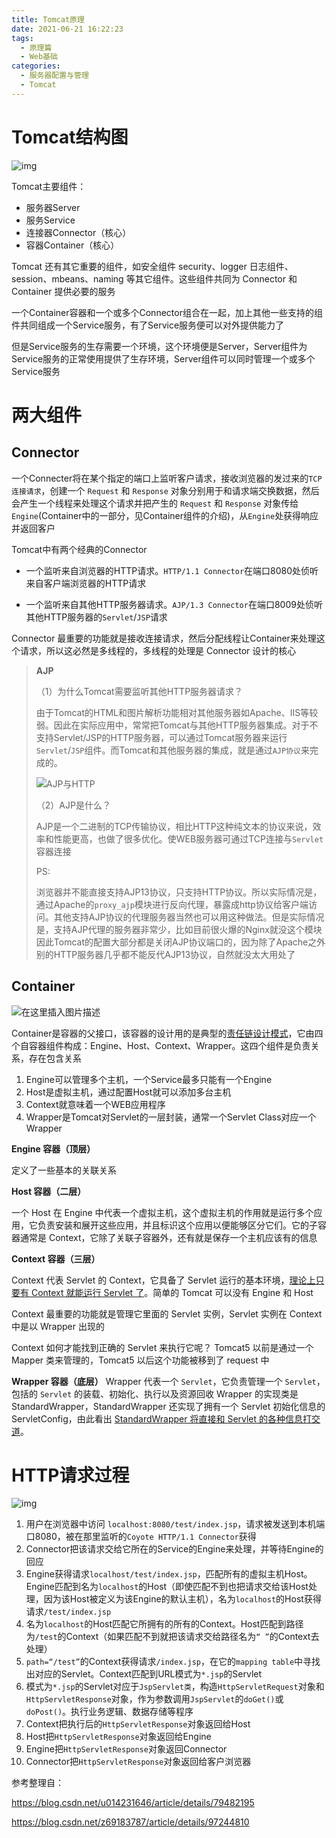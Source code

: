 ```yaml
---
title: Tomcat原理
date: 2021-06-21 16:22:23
tags:
  - 原理篇
  - Web基础
categories:
  - 服务器配置与管理
  - Tomcat
---
```


# Tomcat结构图

![img](Tomcat原理/20180308114704839.png)

Tomcat主要组件：

- 服务器Server
- 服务Service
- 连接器Connector（核心）
- 容器Container（核心）

Tomcat 还有其它重要的组件，如安全组件 security、logger 日志组件、session、mbeans、naming 等其它组件。这些组件共同为 Connector 和 Container 提供必要的服务

一个Container容器和一个或多个Connector组合在一起，加上其他一些支持的组件共同组成一个Service服务，有了Service服务便可以对外提供能力了

但是Service服务的生存需要一个环境，这个环境便是Server，Server组件为Service服务的正常使用提供了生存环境，Server组件可以同时管理一个或多个Service服务

# 两大组件

## Connector

一个Connecter将在某个指定的端口上监听客户请求，接收浏览器的发过来的`TCP连接请求`，创建一个 `Request` 和 `Response` 对象分别用于和请求端交换数据，然后会产生一个线程来处理这个请求并把产生的 `Request` 和 `Response` 对象传给`Engine`(Container中的一部分，见Container组件的介绍)，从`Engine`处获得响应并返回客户

Tomcat中有两个经典的Connector

- 一个监听来自浏览器的HTTP请求。`HTTP/1.1 Connector`在端口8080处侦听来自客户端浏览器的HTTP请求

- 一个监听来自其他HTTP服务器请求。`AJP/1.3 Connector`在端口8009处侦听其他HTTP服务器的`Servlet`/`JSP`请求

Connector 最重要的功能就是接收连接请求，然后分配线程让Container来处理这个请求，所以这必然是多线程的，多线程的处理是 Connector 设计的核心

> **AJP**
>
> （1）为什么Tomcat需要监听其他HTTP服务器请求？
>
> 由于Tomcat的HTML和图片解析功能相对其他服务器如Apache、IIS等较弱。因此在实际应用中，常常把Tomcat与其他HTTP服务器集成。对于不支持Servlet/JSP的HTTP服务器，可以通过Tomcat服务器来运行`Servlet`/`JSP`组件。而Tomcat和其他服务器的集成，就是通过`AJP协议`来完成的。
>
> ![AJP与HTTP](Tomcat原理\AJP与HTTP.jpg)
>
> （2）AJP是什么？
>
> AJP是一个二进制的TCP传输协议，相比HTTP这种纯文本的协议来说，效率和性能更高，也做了很多优化。使WEB服务器可通过TCP连接与`Servlet`容器连接
>
> PS:
>
>    ​       浏览器并不能直接支持AJP13协议，只支持HTTP协议。所以实际情况是，通过Apache的`proxy_ajp`模块进行反向代理，暴露成http协议给客户端访问。其他支持AJP协议的代理服务器当然也可以用这种做法。但是实际情况是，支持AJP代理的服务器非常少，比如目前很火爆的Nginx就没这个模块
>    ​       因此Tomcat的配置大部分都是关闭AJP协议端口的，因为除了Apache之外别的HTTP服务器几乎都不能反代AJP13协议，自然就没太大用处了



## Container

![在这里插入图片描述](Tomcat原理\20200407023751702.png)

Container是容器的父接口，该容器的设计用的是典型的<u>责任链设计模式</u>，它由四个自容器组件构成：Engine、Host、Context、Wrapper。这四个组件是负责关系，存在包含关系

1. Engine可以管理多个主机，一个Service最多只能有一个Engine
2. Host是虚拟主机，通过配置Host就可以添加多台主机
3. Context就意味着一个WEB应用程序
4. Wrapper是Tomcat对Servlet的一层封装，通常一个Servlet Class对应一个Wrapper

**Engine 容器（顶层）**

 定义了一些基本的关联关系

**Host 容器（二层）**

一个 Host 在 Engine 中代表一个虚拟主机，这个虚拟主机的作用就是运行多个应用，它负责安装和展开这些应用，并且标识这个应用以便能够区分它们。它的子容器通常是 Context，它除了关联子容器外，还有就是保存一个主机应该有的信息

**Context 容器（三层）**

Context 代表 Servlet 的 Context，它具备了 Servlet 运行的基本环境，<u>理论上只要有 Context 就能运行 Servlet 了</u>。简单的 Tomcat 可以没有 Engine 和 Host

Context 最重要的功能就是管理它里面的 Servlet 实例，Servlet 实例在 Context 中是以 Wrapper 出现的

Context 如何才能找到正确的 Servlet 来执行它呢？ Tomcat5 以前是通过一个 Mapper 类来管理的，Tomcat5 以后这个功能被移到了 request 中

**Wrapper 容器（底层）**
Wrapper 代表一个 `Servlet`，它负责管理一个 `Servlet`，包括的 `Servlet` 的装载、初始化、执行以及资源回收
Wrapper 的实现类是 StandardWrapper，StandardWrapper 还实现了拥有一个 Servlet 初始化信息的 ServletConfig，由此看出 <u>StandardWrapper 将直接和 Servlet 的各种信息打交道</u>。

# HTTP请求过程

![img](Tomcat原理\20180308173032224.png)

1. 用户在浏览器中访问 `localhost:8080/test/index.jsp`，请求被发送到本机端口8080，被在那里监听的`Coyote HTTP/1.1 Connector`获得
2. Connector把该请求交给它所在的Service的Engine来处理，并等待Engine的回应
3. Engine获得请求`localhost/test/index.jsp`，匹配所有的虚拟主机Host。Engine匹配到名为`localhost`的Host（即使匹配不到也把请求交给该Host处理，因为该Host被定义为该Engine的默认主机），名为`localhost`的Host获得请求`/test/index.jsp`
4. 名为`localhost`的Host匹配它所拥有的所有的Context。Host匹配到路径为`/test`的Context（如果匹配不到就把该请求交给路径名为`“ ”`的Context去处理） 
5. `path=“/test”`的Context获得请求`/index.jsp`，在它的`mapping table`中寻找出对应的Servlet。Context匹配到URL模式为`*.jsp`的Servlet
6. 模式为`*.jsp`的Servlet对应于`JspServlet类`，构造`HttpServletRequest`对象和`HttpServletResponse`对象，作为参数调用`JspServlet`的`doGet()`或`doPost()`。执行业务逻辑、数据存储等程序
7. Context把执行后的`HttpServletResponse`对象返回给Host
8. Host把`HttpServletResponse`对象返回给Engine
9. Engine把`HttpServletResponse`对象返回Connector
10. Connector把`HttpServletResponse`对象返回给客户浏览器

参考整理自：

https://blog.csdn.net/u014231646/article/details/79482195

https://blog.csdn.net/z69183787/article/details/97244810